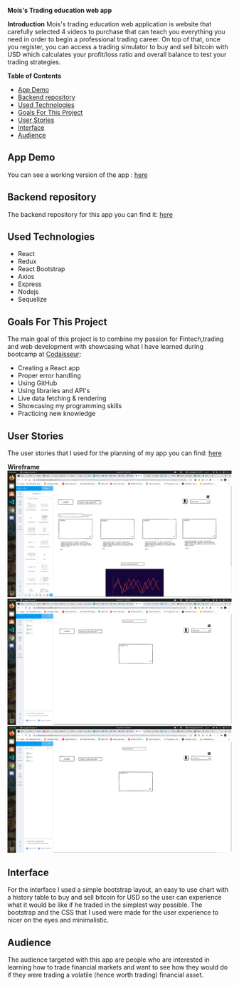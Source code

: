 **Mois's Trading education web app**

**Introduction**
Mois's trading education web application is website that carefully selected 4 videos to purchase that can teach you everything you need in order to begin a professional trading career. On top of that, once you register, you can access a trading simulator to buy and sell bitcoin with USD which calculates your profit/loss ratio and overall balance to test your trading strategies.

**Table of Contents**

- [App Demo](#app-demo)
- [Backend repository](#backend-repository)
- [Used Technologies](#used-technologies)
- [Goals For This Project](#goals-for-this-project)
- [User Stories](#user-stories)
- [Interface](#interface)
- [Audience](#audience)

## App Demo

You can see a working version of the app : [here](https://cranky-shaw-d34540.netlify.app/)

## Backend repository

The backend repository for this app you can find it: [here](https://github.com/mbessalle/trading-education-app-backend)

## Used Technologies

- React
- Redux
- React Bootstrap
- Axios
- Express
- Nodejs
- Sequelize

## Goals For This Project

The main goal of this project is to combine my passion for Fintech,trading and web development with showcasing what I have learned during bootcamp at [Codaisseur](https://codaisseur.com/):
 - Creating a React app
 - Proper error handling
 - Using GitHub
 - Using libraries and API's
 - Live data fetching & rendering
 - Showcasing my programming skills
 - Practicing new knowledge

## User Stories

The user stories that I used for the planning of my app you can find: [here](https://github.com/mbessalle/trading-education-app-backend/projects/1)

**Wireframe**
![Homepage](https://github.com/mbessalle/trading-education-app-frontend/blob/master/images/Screenshot%20from%202020-06-30%2015-32-40.png)
![courses](https://github.com/mbessalle/trading-education-app-frontend/blob/master/images/Screenshot%20from%202020-06-30%2015-34-47.png)
![Trades](https://github.com/mbessalle/trading-education-app-frontend/blob/master/images/Screenshot%20from%202020-06-30%2015-34-47.png)

## Interface

For the interface I used a simple bootstrap layout, an easy to use chart with a history table to buy and sell bitcoin for USD so the user can experience what it would be like if he traded in the simplest way possible. The bootstrap and the CSS that I used were made for the user experience to nicer on the eyes and minimalistic.


## Audience

The audience targeted with this app are people who are interested in learning how to trade financial markets and want to see how they would do if they were trading a volatile (hence worth trading) financial asset.
